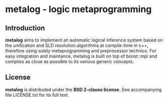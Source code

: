 # metalog - logic metaprogramming #

## Introduction ##

**metalog** aims to implement an automatic logical inference system based on the unification and SLD resolution algorithms at compile-time in c++, 
therefore using solely metaprogramming and preprocessor technics. 
For easy integration and maintance, metalog is built on top of boost::mpl and complies as close as possible to its various generic concepts.

## License ##

**metalog** is distributed under the **BSD 2-clause license**. See accompanying file LICENSE.txt for its full text.